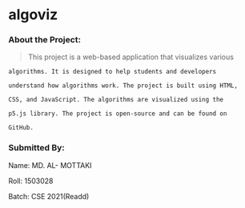 # algoviz

### About the Project:

> This project is a web-based application that visualizes various

    algorithms. It is designed to help students and developers

    understand how algorithms work. The project is built using HTML,

    CSS, and JavaScript. The algorithms are visualized using the

    p5.js library. The project is open-source and can be found on

    GitHub.

### **Submitted By:**

Name: MD. AL- MOTTAKI

Roll: 1503028

Batch: CSE 2021(Readd)
